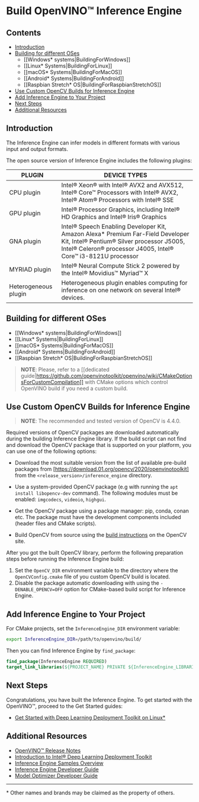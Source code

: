 # Build OpenVINO™ Inference Engine

## Contents

- [Introduction](#introduction)
- [Building for different OSes](#building-for-different-oses)
  - [[Windows* systems|BuildingForWindows]]
  - [[Linux* Systems|BuildingForLinux]]
  - [[macOS* Systems|BuildingForMacOS]]
  - [[Android* Systems|BuildingForAndroid]]
  - [[Raspbian Stretch* OS|BuildingForRaspbianStretchOS]]
- [Use Custom OpenCV Builds for Inference Engine](#use-custom-opencv-builds-for-inference-engine)
- [Add Inference Engine to Your Project](#add-inference-engine-to-your-project)
- [Next Steps](#next-steps)
- [Additional Resources](#additional-resources)

## Introduction

The Inference Engine can infer models in different formats with various input
and output formats.

The open source version of Inference Engine includes the following plugins:

| PLUGIN               | DEVICE TYPES |
| ---------------------| -------------|
| CPU plugin           | Intel® Xeon® with Intel® AVX2 and AVX512, Intel® Core™ Processors with Intel® AVX2, Intel® Atom® Processors with Intel® SSE |
| GPU plugin           | Intel® Processor Graphics, including Intel® HD Graphics and Intel® Iris® Graphics |
| GNA plugin           | Intel® Speech Enabling Developer Kit, Amazon Alexa\* Premium Far-Field Developer Kit, Intel® Pentium® Silver processor J5005, Intel® Celeron® processor J4005, Intel® Core™ i3-8121U processor |
| MYRIAD plugin        | Intel® Neural Compute Stick 2 powered by the Intel® Movidius™ Myriad™ X |
| Heterogeneous plugin | Heterogeneous plugin enables computing for inference on one network on several Intel® devices. |

## Building for different OSes

  - [[Windows* systems|BuildingForWindows]]
  - [[Linux* Systems|BuildingForLinux]]
  - [[macOS* Systems|BuildingForMacOS]]
  - [[Android* Systems|BuildingForAndroid]]
  - [[Raspbian Stretch* OS|BuildingForRaspbianStretchOS]]

> **NOTE**: Please, refer to a [[dedicated guide|https://github.com/openvinotoolkit/openvino/wiki/CMakeOptionsForCustomCompilation]] with CMake options which control OpenVINO build if you need a custom build.

## Use Custom OpenCV Builds for Inference Engine

> **NOTE**: The recommended and tested version of OpenCV is 4.4.0.

Required versions of OpenCV packages are downloaded automatically during the
building Inference Engine library. If the build script can not find and download
the OpenCV package that is supported on your platform, you can use one of the
following options:

* Download the most suitable version from the list of available pre-build
  packages from [https://download.01.org/opencv/2020/openvinotoolkit] from the
  `<release_version>/inference_engine` directory.

* Use a system-provided OpenCV package (e.g with running the
  `apt install libopencv-dev` command). The following modules must be enabled:
  `imgcodecs`, `videoio`, `highgui`.

* Get the OpenCV package using a package manager: pip, conda, conan etc. The
  package must have the development components included (header files and CMake
  scripts).

* Build OpenCV from source using the [build instructions](https://docs.opencv.org/master/df/d65/tutorial_table_of_content_introduction.html) on the OpenCV site.

After you got the built OpenCV library, perform the following preparation steps
before running the Inference Engine build:

1. Set the `OpenCV_DIR` environment variable to the directory where the
   `OpenCVConfig.cmake` file of you custom OpenCV build is located.
2. Disable the package automatic downloading with using the `-DENABLE_OPENCV=OFF`
   option for CMake-based build script for Inference Engine.

## Add Inference Engine to Your Project

For CMake projects, set the `InferenceEngine_DIR` environment variable:

```sh
export InferenceEngine_DIR=/path/to/openvino/build/
```

Then you can find Inference Engine by `find_package`:

```cmake
find_package(InferenceEngine REQUIRED)
target_link_libraries(${PROJECT_NAME} PRIVATE ${InferenceEngine_LIBRARIES})
```

## Next Steps

Congratulations, you have built the Inference Engine. To get started with the
OpenVINO™, proceed to the Get Started guides:

* [Get Started with Deep Learning Deployment Toolkit on Linux*](get-started-linux.md)

## Additional Resources

* [OpenVINO™ Release Notes](https://software.intel.com/en-us/articles/OpenVINO-RelNotes)
* [Introduction to Intel® Deep Learning Deployment Toolkit](https://docs.openvinotoolkit.org/latest/_docs_IE_DG_Introduction.html)
* [Inference Engine Samples Overview](https://docs.openvinotoolkit.org/latest/_docs_IE_DG_Samples_Overview.html)
* [Inference Engine Developer Guide](https://docs.openvinotoolkit.org/latest/_docs_IE_DG_Deep_Learning_Inference_Engine_DevGuide.html)
* [Model Optimizer Developer Guide](https://docs.openvinotoolkit.org/latest/_docs_MO_DG_Deep_Learning_Model_Optimizer_DevGuide.html)

---
\* Other names and brands may be claimed as the property of others.


[https://download.01.org/opencv/2020/openvinotoolkit]:https://download.01.org/opencv/2020/openvinotoolkit
[build instructions]:https://docs.opencv.org/master/df/d65/tutorial_table_of_content_introduction.html
